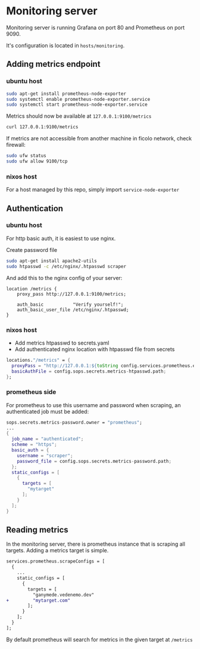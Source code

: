 <!--
SPDX-FileCopyrightText: 2022-2024 TII (SSRC) and the Ghaf contributors
SPDX-License-Identifier: CC-BY-SA-4.0
-->

# Monitoring server

Monitoring server is running Grafana on port 80 and Prometheus on port 9090.

It's configuration is located in `hosts/monitoring`.

## Adding metrics endpoint

### ubuntu host

```sh
sudo apt-get install prometheus-node-exporter
sudo systemctl enable prometheus-node-exporter.service
sudo systemctl start prometheus-node-exporter.service
```

Metrics should now be available at `127.0.0.1:9100/metrics`

```sh
curl 127.0.0.1:9100/metrics
```

If metrics are not accessible from another machine in ficolo network, check firewall:

```sh
sudo ufw status
sudo ufw allow 9100/tcp
```
### nixos host

For a host managed by this repo, simply import `service-node-exporter`

## Authentication

### ubuntu host

For http basic auth, it is easiest to use nginx.

Create password file

```sh
sudo apt-get install apache2-utils
sudo htpasswd -c /etc/nginx/.htpasswd scraper
```

And add this to the nginx config of your server:

```
location /metrics {
    proxy_pass http://127.0.0.1:9100/metrics;

    auth_basic           "Verify yourself!";
    auth_basic_user_file /etc/nginx/.htpasswd;
}
```

### nixos host

- Add metrics htpasswd to secrets.yaml
- Add authenticated nginx location with htpasswd file from secrets

```nix
locations."/metrics" = {
  proxyPass = "http://127.0.0.1:${toString config.services.prometheus.exporters.node.port}/metrics";
  basicAuthFile = config.sops.secrets.metrics-htpasswd.path;
};
```

### prometheus side

For prometheus to use this username and password when scraping, an authenticated job must be added:

```nix
sops.secrets.metrics-password.owner = "prometheus";
...
{
  job_name = "authenticated";
  scheme = "https";
  basic_auth = {
    username = "scraper";
    password_file = config.sops.secrets.metrics-password.path;
  };
  static_configs = [
    {
      targets = [
        "mytarget"
      ];
    }
  ];
}
```


## Reading metrics

In the monitoring server, there is prometheus instance that is scraping all targets.
Adding a metrics target is simple.

```diff
services.prometheus.scrapeConfigs = [
  {
    ...
    static_configs = [
      {
        targets = [
          "ganymede.vedenemo.dev"
+         "mytarget.com"
        ];
      }
    ];
  }
];
```

By default prometheus will search for metrics in the given target at `/metrics`

